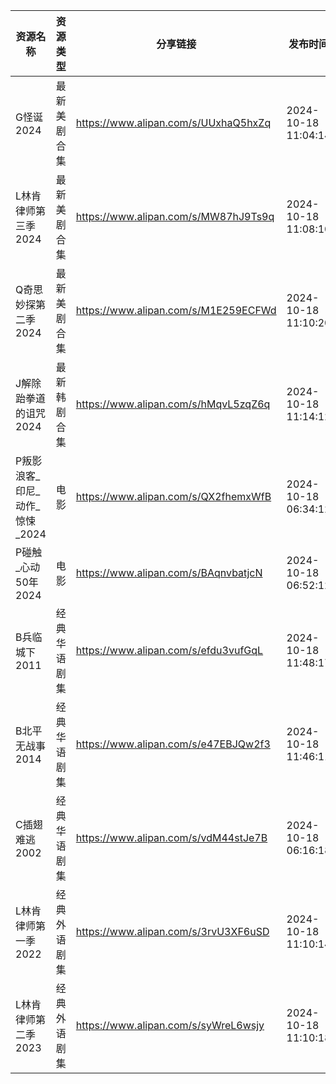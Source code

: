 | 资源名称                | 资源类型   | 分享链接                                 | 发布时间                |
| ------------------- | ------ | ------------------------------------ | ------------------- |
| G怪诞2024             | 最新美剧合集 | https://www.alipan.com/s/UUxhaQ5hxZq | 2024-10-18 11:04:14 |
| L林肯律师第三季2024        | 最新美剧合集 | https://www.alipan.com/s/MW87hJ9Ts9q | 2024-10-18 11:08:10 |
| Q奇思妙探第二季2024        | 最新美剧合集 | https://www.alipan.com/s/M1E259ECFWd | 2024-10-18 11:10:20 |
| J解除跆拳道的诅咒2024       | 最新韩剧合集 | https://www.alipan.com/s/hMqvL5zqZ6q | 2024-10-18 11:14:12 |
| P叛影浪客_印尼_动作_惊悚_2024 | 电影     | https://www.alipan.com/s/QX2fhemxWfB | 2024-10-18 06:34:12 |
| P碰触_心动50年2024       | 电影     | https://www.alipan.com/s/BAqnvbatjcN | 2024-10-18 06:52:12 |
| B兵临城下2011           | 经典华语剧集 | https://www.alipan.com/s/efdu3vufGqL | 2024-10-18 11:48:17 |
| B北平无战事2014          | 经典华语剧集 | https://www.alipan.com/s/e47EBJQw2f3 | 2024-10-18 11:46:11 |
| C插翅难逃2002           | 经典华语剧集 | https://www.alipan.com/s/vdM44stJe7B | 2024-10-18 06:16:18 |
| L林肯律师第一季2022        | 经典外语剧集 | https://www.alipan.com/s/3rvU3XF6uSD | 2024-10-18 11:10:14 |
| L林肯律师第二季2023        | 经典外语剧集 | https://www.alipan.com/s/syWreL6wsjy | 2024-10-18 11:10:18 |
